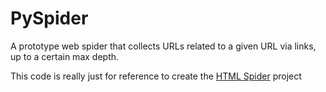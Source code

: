 # PySpider

A prototype web spider that collects URLs related to a given URL via links, up to a certain max depth.

This code is really just for reference to create the [HTML Spider](https://github.com/lorkaan/htmlspider) project
